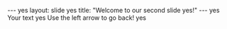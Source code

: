 --- yes
layout: slide yes
title: "Welcome to our second slide yes!"
--- yes
Your text yes
Use the left arrow to go back! yes

